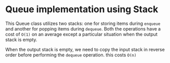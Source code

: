 # Queue implementation using Stack

This Queue class utilizes two stacks: one for storing items during `enqueue` and another for popping items during `dequeue`.
Both the operations have a cost of `O(1)` on an average except a particular situation when the output stack is empty.

When the output stack is empty, we need to copy the input stack in reverse order before performing the `dequeue` operation. this costs `O(n)`